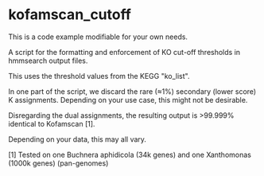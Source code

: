 # kofamscan_cutoff
This is a code example modifiable for your own needs.

A script for the formatting and enforcement of KO cut-off thresholds in hmmsearch output files. 

This uses the threshold values from the KEGG "ko_list". 

In one part of the script, we discard the rare (≈1%) secondary (lower score) K assignments. Depending on your use case, this might not be desirable. 

Disregarding the dual assignments, the resulting output is >99.999% identical to Kofamscan [1].

Depending on your data, this may all vary.

[1] Tested on one Buchnera aphidicola (34k genes) and one Xanthomonas (1000k genes) (pan-genomes)
